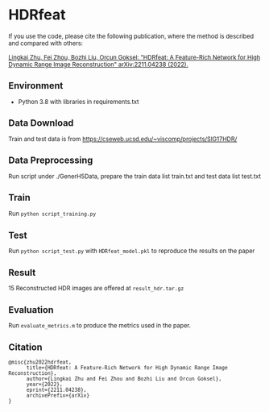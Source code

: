 # HDRfeat
<small> If you use the code, please cite the following publication, where the method is described and compared with others:

[Lingkai Zhu, Fei Zhou, Bozhi Liu, Orcun Goksel: "HDRfeat: A Feature-Rich Network for High Dynamic Range Image Reconstruction" arXiv:2211.04238 (2022).](https://arxiv.org/abs/2211.04238)

## Environment
+ Python 3.8
with libraries in requirements.txt
## Data Download
Train and test data is from https://cseweb.ucsd.edu/~viscomp/projects/SIG17HDR/
## Data Preprocessing
Run script under ./GenerH5Data, prepare the train data list train.txt and test data list test.txt
## Train 
Run `python script_training.py`
## Test
Run `python script_test.py` with `HDRfeat_model.pkl` to reproduce the results on the paper
## Result
15 Reconstructed HDR images are offered at `result_hdr.tar.gz`
## Evaluation
Run `evaluate_metrics.m` to produce the metrics used in the paper.
## Citation
```
@misc{zhu2022hdrfeat,
      title={HDRfeat: A Feature-Rich Network for High Dynamic Range Image Reconstruction}, 
      author={Lingkai Zhu and Fei Zhou and Bozhi Liu and Orcun Goksel},
      year={2022},
      eprint={2211.04238},
      archivePrefix={arXiv}
}
```
